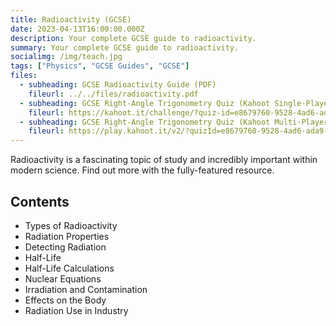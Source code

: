 ```yaml
---
title: Radioactivity (GCSE)
date: 2023-04-13T16:00:00.000Z
description: Your complete GCSE guide to radioactivity.
summary: Your complete GCSE guide to radioactivity.
socialimg: /img/teach.jpg
tags: ["Physics", "GCSE Guides", "GCSE"]
files:
  - subheading: GCSE Radioactivity Guide (PDF)
    fileurl: ../../files/radioactivity.pdf
  - subheading: GCSE Right-Angle Trigonometry Quiz (Kahoot Single-Player)
    fileurl: https://kahoot.it/challenge/?quiz-id=e8679760-9528-4ad6-ada9-0324786bba4f&single-player=true
  - subheading: GCSE Right-Angle Trigonometry Quiz (Kahoot Multi-Player)
    fileurl: https://play.kahoot.it/v2/?quizId=e8679760-9528-4ad6-ada9-0324786bba4f
---
```


Radioactivity is a fascinating topic of study and incredibly important within modern science. Find out more with the fully-featured resource.

## Contents

- Types of Radioactivity
- Radiation Properties
- Detecting Radiation
- Half-Life
- Half-Life Calculations
- Nuclear Equations
- Irradiation and Contamination
- Effects on the Body
- Radiation Use in Industry
